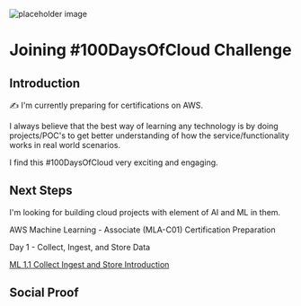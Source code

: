![placeholder image](100DaysCloud.avif)

# Joining #100DaysOfCloud Challenge

## Introduction

✍️ I'm currently preparing for certifications on AWS.

I always believe that the best way of learning any technology is by doing projects/POC's to get better understanding of how the service/functionality works in real world scenarios.

I find this #100DaysOfCloud very exciting and engaging.

## Next Steps

I'm looking for building cloud projects with element of AI and ML in them.

 AWS Machine Learning - Associate (MLA-C01) Certification Preparation

 Day 1 - Collect, Ingest, and Store Data 

[ML 1.1 Collect Ingest and Store Introduction](CollectIngestStore_1.1_Intro.md)
## Social Proof
